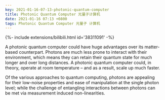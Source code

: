 ```yaml
---
key: 2021-01-16-07-13-photonic-quantum-computer
title: Photonic Quantum Computer 光量子计算机
date: 2021-01-16 07:13 +0800
tags: Photonic Quantum Computer 光量子 计算机
---
```


<div>{%- include extensions/bilibili.html id='38311091' -%}</div>

A photonic quantum computer could have huge advantages over its matter-based counterpart. Photons are much less prone to interact with their environment, which means they can retain their quantum state for much longer and over long distances. A photonic quantum computer could, in theory, operate at room temperature – and as a result, scale up much faster.

Of the various approaches to quantum computing, photons are appealing for their low-noise properties and ease of manipulation at the single photon level; while the challenge of entangling interactions between photons can be met via measurement induced non-linearities.

<!--more-->
